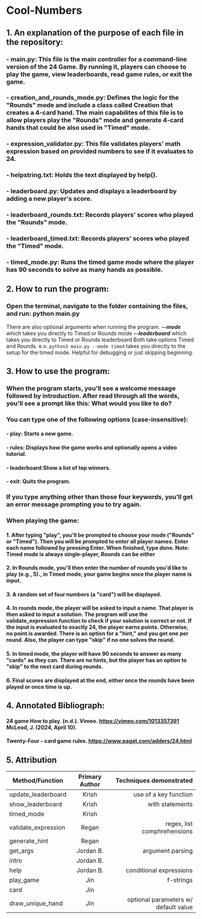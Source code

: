 # Cool-Numbers

## 1. An explanation of the purpose of each file in the repository:
### - main.py: This file is the main controller for a command-line version of the 24 Game.  By running it, players can choose to play the game, view leaderboards, read game rules, or exit the game.
### - creation_and_rounds_mode.py: Defines the logic for the "Rounds" mode and include a class called Creation that creates a 4-card hand. The main capabilites of this file is to allow players play the "Rounds" mode and generate 4-card hands that could be also used in "Timed" mode.
### - expression_validator.py: This file validates players' math expression based on provided numbers to see if it evaluates to 24. 
### - helpstring.txt: Holds the text displayed by help().
### - leaderboard.py: Updates and displays a leaderboard by adding a new player's score.
### - leaderboard_rounds.txt: Records players' scores who played the "Rounds" mode.
### - leaderboard_timed.txt: Records players' scores who played the "Timed" mode.
### - timed_mode.py:  Runs the timed game mode where the player has 90 seconds to solve as many hands as possible.
## 2. How to run the program: 
### Open the terminal, navigate to the folder containing the files, and run: python main.py
There are also optional arguments when running the program. 
***--mode*** which takes you directly to Timed or Rounds mode
***--leaderboard*** which takes you directly to Timed or Rounds leaderboard
Both take options Timed and Rounds.
e.x. ```python3 main.py --mode timed``` takes you directly to the setup for the timed mode. Helpful for debugging or just skipping beginning.
## 3. How to use the program: 
### When the program starts, you'll see a welcome message followed by introduction. After read through all the words, you'll see a prompt like this: What would you like to do?

### You can type one of the following options (case-insensitive):
#### - play: Starts a new game.

#### - rules: Displays how the game works and optionally opens a video tutorial.

#### - leaderboard:Show a list of top winners.

#### - exit: Quits the program.

### If you type anything other than those four keywords, you’ll get an error message prompting you to try again.

### When playing the game: 
#### 1. After typing "play", you'll be prompted to choose your mode ("Rounds" or "Timed"). Then you will be prompted to enter all player names. Enter each name followed by pressing Enter. When finished, type done. Note: Timed mode is always single-player, Rounds can be either
#### 2. In Rounds mode, you'll then enter the number of rounds you'd like to play (e.g., 5)., in Timed mode, your game begins once the player name is input.
#### 3. A random set of four numbers (a "card") will be displayed. 
#### 4. In rounds mode, the player will be asked to input a name. That player is then asked to input a solution. The program will use the validate_expression function to check if your solution is correct or not. If the input is evaluated to exactly 24, the player earns points. Otherwise, no point is awarded. There is an option for a "hint," and you get one per round. Also, the player can type "skip" if no one solves the round. 
#### 5. In timed mode, the player will have 90 seconds to answer as many "cards" as they can. There are no hints, but the player has an option to "skip" to the next card during rounds.
#### 6. Final scores are displayed at the end, either once the rounds have been played or once time is up.

## 4. Annotated Bibliograph:
#### 24 game How to play. (n.d.). Vimeo. https://vimeo.com/1013357391 McLeod, J. (2024, April 10). 
#### Twenty-Four - card game rules. https://www.pagat.com/adders/24.html

## 5. Attribution

| Method/Function    | Primary Author |     Techniques demonstrated       |
| -------------------|:--------------:| ---------------------------------:|
| update_leaderboard |     Krish      |     use of a key function         |
| show_leaderboard   |     Krish      |      with statements              |
| timed_mode         |     Krish      |                                   |
| validate_expression|     Regan      |     regex, list comphrehensions   |
|  generate_hint     |     Regan      |                                   |
|     get_args       |    Jordan B.   |        argument parsing           |
|       intro        |    Jordan B.   |                                   |
|       help         |    Jordan B.   |      conditional expressions      |
|     play_game      |       Jin      |            f-strings              |
|       card         |       Jin      |                                   |
|  draw_unique_hand  |       Jin      |optional parameters w/ default value|
                                                                 
